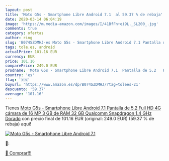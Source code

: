 ```yaml
---
layout: post
title: 'Moto G5s - Smartphone Libre Android 7.1  al 59.37 % de rebaja'
date: 2020-03-14 06:04:19
image: 'https://m.media-amazon.com/images/I/41BfFn+ei9L._SL200_.jpg'
comments: true
category: ofertas
author: ring
slug: 'B074SZDMHJ-es Moto G5s - Smartphone Libre Android 7.1 Pantalla de 5.2...'
tags: tole.es, android
actualPrice: 101.16 EUR
currency: EUR
price: 101.16
comparePrice: 249.0 EUR
prodname: 'Moto G5s - Smartphone Libre Android 7.1  Pantalla de 5.2   Full HD  4G  cámara de 16 MP  3 GB de RAM  32 GB  Qualcomm Snapdragon 1.4 GHz  Dorado'
country: 'es'
flag: '🇪🇸'
buyurl: 'https://www.amazon.es/dp/B074SZDMHJ/?tag=tolees-21'
descuento: '59.37'
average: '101.16'
---
```


Tienes [Moto G5s - Smartphone Libre Android 7.1  Pantalla de 5.2   Full HD  4G  cámara de 16 MP  3 GB de RAM  32 GB  Qualcomm Snapdragon 1.4 GHz  Dorado](https://www.amazon.es/dp/B074SZDMHJ/?tag=tolees-21) con precio final de  101.16 EUR (original: 249.0 EUR) (59.37 %  de rebaja) aqui!

[![Moto G5s - Smartphone Libre Android 7.1 ](https://m.media-amazon.com/images/I/41BfFn+ei9L._SL200_.jpg)](https://www.amazon.es/dp/B074SZDMHJ/?tag=tolees-21)

🔎:


[🛒 Comprar!!!](https://www.amazon.es/dp/B074SZDMHJ/?tag=tolees-21)
